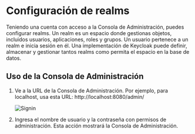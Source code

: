 #  Configuración de realms

Teniendo una cuenta con acceso a la Consola de Administración, puedes configurar realms. Un realm es un espacio donde gestionas objetos, incluidos usuarios, aplicaciones, roles y grupos. Un usuario pertenece a un realm e inicia sesión en él. Una implementación de Keycloak puede definir, almacenar y gestionar tantos realms como permita el espacio en la base de datos.

## Uso de la Consola de Administración

1. Ve a la URL de la Consola de Administración. Por ejemplo, para localhost, usa esta URL: http://localhost:8080/admin/

    ![Signin](../image/sign.png)

2. Ingresa el nombre de usuario y la contraseña con permisos de administración. Esta acción mostrará la Consola de Administración.
